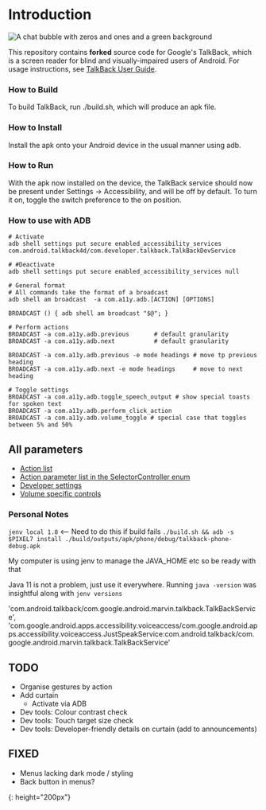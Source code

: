 # Introduction

![A chat bubble with zeros and ones and a green background][100]

This repository contains **forked** source code for Google's TalkBack, which is a screen
reader for blind and visually-impaired users of Android. For usage instructions,
see
[TalkBack User Guide](https://support.google.com/accessibility/android/answer/6283677?hl=en).

### How to Build

To build TalkBack, run ./build.sh, which will produce an apk file.

### How to Install

Install the apk onto your Android device in the usual manner using adb.

### How to Run

With the apk now installed on the device, the TalkBack service should now be
present under Settings -> Accessibility, and will be off by default. To turn it
on, toggle the switch preference to the on position.

### How to use with ADB

```shell
# Activate
adb shell settings put secure enabled_accessibility_services com.android.talkback4d/com.developer.talkback.TalkBackDevService

# #Deactivate
adb shell settings put secure enabled_accessibility_services null

# General format
# All commands take the format of a broadcast
adb shell am broadcast  -a com.a11y.adb.[ACTION] [OPTIONS]

BROADCAST () { adb shell am broadcast "$@"; }

# Perform actions
BROADCAST -a com.a11y.adb.previous       # default granularity
BROADCAST -a com.a11y.adb.next           # default granularity

BROADCAST -a com.a11y.adb.previous -e mode headings # move tp previous heading
BROADCAST -a com.a11y.adb.next -e mode headings     # move to next heading

# Toggle settings
BROADCAST -a com.a11y.adb.toggle_speech_output # show special toasts for spoken text
BROADCAST -a com.a11y.adb.perform_click_action
BROADCAST -a com.a11y.adb.volume_toggle # special case that toggles between 5% and 50%
```

## All parameters
- [Action list][0]
- [Action parameter list in the SelectorController enum][1]
- [Developer settings][2]
- [Volume specific controls][3]

### Personal Notes

```jenv local 1.8``` <-- Need to do this if build fails
```./build.sh && adb -s $PIXEL7 install ./build/outputs/apk/phone/debug/talkback-phone-debug.apk```

My computer is using jenv to manage the JAVA_HOME etc so be ready with that

Java 11 is not a problem, just use it everywhere. Running `java -version` was insightful along with `jenv versions`

'com.android.talkback/com.google.android.marvin.talkback.TalkBackService', 'com.google.android.apps.accessibility.voiceaccess/com.google.android.apps.accessibility.voiceaccess.JustSpeakService:com.android.talkback/com.google.android.marvin.talkback.TalkBackService'

## TODO
- Organise gestures by action
- Add curtain
  - Activate via ADB
- Dev tools: Colour contrast check
- Dev tools: Touch target size check
- Dev tools: Developer-friendly details on curtain (add to announcements)

## FIXED
- Menus lacking dark mode / styling
- Back button in menus?

[0]: https://github.com/qbalsdon/talkback/blob/master/talkback/src/main/java/com/google/android/accessibility/talkback/adb/A11yAction.kt
[1]: https://github.com/qbalsdon/talkback/blob/master/talkback/src/main/java/com/google/android/accessibility/talkback/selector/SelectorController.java#L116
[2]: https://github.com/qbalsdon/talkback/blob/master/talkback/src/main/java/com/google/android/accessibility/talkback/adb/ToggleDeveloperSetting.kt
[3]: https://github.com/qbalsdon/talkback/blob/master/talkback/src/main/java/com/google/android/accessibility/talkback/adb/VolumeControl.kt

[100]: /images/icon_512.png "TalkBack for developers"
{: height="200px"}
